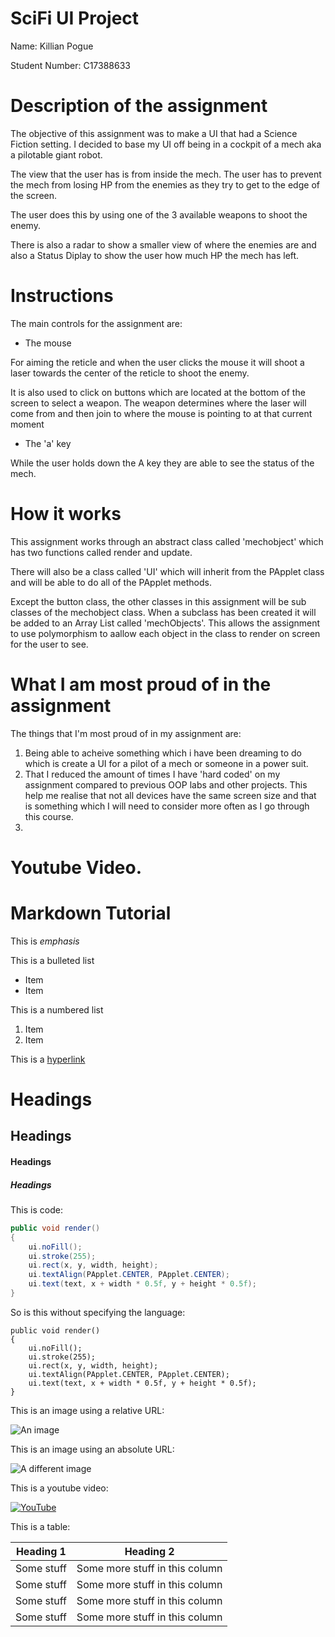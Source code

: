 # SciFi UI Project

Name: Killian Pogue

Student Number: C17388633

# Description of the assignment
The objective of this assignment was to make a
UI that had a Science Fiction setting. I decided
to base my UI off being in a cockpit of a mech
aka a pilotable giant robot.

The view that the user has is from inside the mech.
The user has to prevent the mech from losing HP
from the enemies as they try to get to the edge
of the screen.

The user does this by using one of the 3 available
weapons to shoot the enemy.

There is also a radar to show a smaller view of where
the enemies are and also a Status Diplay to show the
user how much HP the mech has left.

# Instructions
The main controls for the assignment are:

- The mouse

For aiming the reticle and when the user clicks the
mouse it will shoot a laser towards the center of the
reticle to shoot the enemy.

It is also used to click on buttons which are
located at the bottom of the screen to select a weapon.
The weapon determines where the laser will come from and
 then join to where the mouse is pointing to at that current moment

- The 'a' key

While the user holds down the A key they are able to
see the status of the mech. 
 

# How it works
This assignment works through an abstract class called
'mechobject' which has two functions called render and update.

There will also be a class called 'UI' which will inherit from
the PApplet class and will be able to do all of the PApplet
methods.

Except the button class, the other classes in this assignment will
be sub classes of the mechobject class. When a subclass has been created
it will be added to an Array List called 'mechObjects'. This allows the 
assignment to use polymorphism to aallow each object in the class to
render on screen for the user to see.

# What I am most proud of in the assignment
The things that I'm most proud of in my assignment are:

1. Being able to acheive something which i have been dreaming to do
which is create a UI for a pilot of a mech or someone in a power suit.
1. That I reduced the amount of times I have 'hard coded' on my assignment
compared to previous OOP labs and other projects. This help me realise that
not all devices have the same screen size and that is something which I
will need to consider more often as I go through this course. 
1. 

# Youtube Video.

# Markdown Tutorial

This is *emphasis*

This is a bulleted list

- Item
- Item

This is a numbered list

1. Item
1. Item

This is a [hyperlink](http://bryanduggan.org)

# Headings
## Headings
#### Headings
##### Headings

This is code:

```Java
public void render()
{
	ui.noFill();
	ui.stroke(255);
	ui.rect(x, y, width, height);
	ui.textAlign(PApplet.CENTER, PApplet.CENTER);
	ui.text(text, x + width * 0.5f, y + height * 0.5f);
}
```

So is this without specifying the language:

```
public void render()
{
	ui.noFill();
	ui.stroke(255);
	ui.rect(x, y, width, height);
	ui.textAlign(PApplet.CENTER, PApplet.CENTER);
	ui.text(text, x + width * 0.5f, y + height * 0.5f);
}
```

This is an image using a relative URL:

![An image](images/p8.png)

This is an image using an absolute URL:

![A different image](https://bryanduggandotorg.files.wordpress.com/2019/02/infinite-forms-00045.png?w=595&h=&zoom=2)

This is a youtube video:

[![YouTube](http://img.youtube.com/vi/J2kHSSFA4NU/0.jpg)](https://www.youtube.com/watch?v=J2kHSSFA4NU)

This is a table:

| Heading 1 | Heading 2 |
|-----------|-----------|
|Some stuff | Some more stuff in this column |
|Some stuff | Some more stuff in this column |
|Some stuff | Some more stuff in this column |
|Some stuff | Some more stuff in this column |

